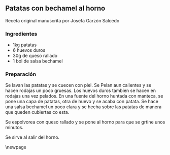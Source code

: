 ## Patatas con bechamel al horno

Receta original manuscrita por Josefa Garzón Salcedo

### Ingredientes

- 1kg patatas
- 6 huevos duros
- 30g de queso rallado
- 1 bol de salsa bechamel

### Preparación

Se lavan las patatas y se cuecen con piel.
Se Pelan aun calientes y se hacen rodajas un poco gruesas.
Los huevos duros tambien se hacen en rodajas una vez pelados.
En una fuente del horno huntada con manteca, se pone una capa de patatas, otra de huevo y se acaba con patata.
Se hace una salsa bechamel un poco clara y se hecha sobre las patatas de manera que queden cubiertas co esta.

Se espolvorea con queso rallado y se pone al horno para que se grtine unos minutos.

Se sirve al salir del horno.

\newpage
